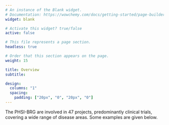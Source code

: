 ```yaml
---
# An instance of the Blank widget.
# Documentation: https://wowchemy.com/docs/getting-started/page-builder/
widget: blank

# Activate this widget? true/false
active: false

# This file represents a page section.
headless: true

# Order that this section appears on the page.
weight: 15

title: Overview
subtitle:

design:
  columns: "1"
  spacing:
    padding: ["20px", "0", "20px", "0"]
---
```


The PHSI-BRG are involved in 47 projects, predominantly clinical trials, covering a wide range of disease areas.
Some examples are given below.
